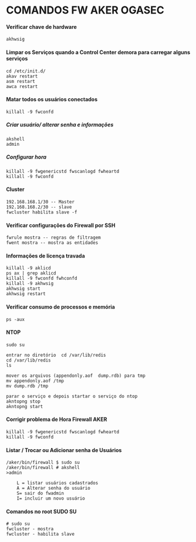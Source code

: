 # COMANDOS FW AKER OGASEC    

#### Verificar chave de hardware    
	akhwsig
#### Limpar os Serviços quando a Control Center demora para carregar alguns serviços     
	cd /etc/init.d/
	akav restart
	asm restart
	awca restart
#### Matar todos os usuários conectados    
	killall -9 fwconfd
##### Criar usuário/ alterar senha e informações   
	akshell
	admin
##### Configurar hora   
	killall -9 fwgenericstd fwscanlogd fwheartd
	killall -9 fwconfd
#### Cluster   
	192.168.168.1/30 -- Master
	192.168.168.2/30 -- slave
	fwcluster habilita slave -f
#### Verificar configurações do Firewall por SSH    
	fwrule mostra -- regras de filtragem
	fwent mostra -- mostra as entidades
#### Informações de licença travada    
	killall -9 aklicd
	ps ax | grep aklicd
	killall -9 fwconfd fwhconfd
	killall -9 akhwsig
	akhwsig start
	akhwsig restart
#### Verificar consumo de processos e memória   
    ps -aux
#### NTOP   
	sudo su

	entrar no diretório  cd /var/lib/redis
	cd /var/lib/redis
	ls

	mover os arquivos (appendonly.aof  dump.rdb) para tmp
	mv appendonly.aof /tmp
	mv dump.rdb /tmp

	parar o serviço e depois startar o serviço do ntop 
	akntopng stop
	akntopng start
#### Corrigir problema de Hora Firewall AKER

    killall -9 fwgenericstd fwscanlogd fwheartd
    killall -9 fwconfd
#### Listar / Trocar ou Adicionar senha de Usuários   
	/aker/bin/firewall $ sudo su
	/aker/bin/firewall # akshell
	>admin

		L = listar usuários cadastrados
		A = Alterar senha do usuário
		S= sair do fwadmin
		I= incluir um novo usuário
#### Comandos no root SUDO SU   
	# sudo su
	fwcluster - mostra
	fwcluster - habilita slave

